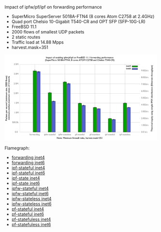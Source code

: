 Impact of ipfw/pf/ipf on forwarding performance
  - SuperMicro SuperServer 5018A-FTN4 (8 cores Atom C2758 at 2.4GHz)
  - Quad port Chelsio 10-Gigabit T540-CR and OPT SFP (SFP-10G-LR)
  - FreeBSD 11.1
  - 2000 flows of smallest UDP packets
  - 2 static routes
  - Traffic load at 14.88 Mpps
  - harvest.mask=351

![Impact of ipfw/pf/ipf on forwarding performance on FreeBSD 11.1](graph.png)

Flamegraph:
   - [forwarding inet4](bench.forwarding.inet4.1.pmc.svg)
   - [forwarding inet6](bench.forwarding.inet6.1.pmc.svg)
   - [ipf-stateful inet4](bench.ipf-stateful.inet4.1.pmc.svg)
   - [ipf-stateful inet6](bench.ipf-stateful.inet6.1.pmc.svg)
   - [ipf-state inet4](bench.ipf-stateless.inet4.1.pmc.svg)
   - [ipf-state inet6](bench.ipf-stateless.inet6.1.pmc.svg)
   - [ipfw-stateful inet4](bench.ipfw-stateful.inet4.1.pmc.svg)
   - [ipfw-stateful inet6](bench.ipfw-stateful.inet6.1.pmc.svg)
   - [ipfw-stateless inet4](bench.ipfw-stateless.inet4.1.pmc.svg)
   - [ipfw-stateless inet6](bench.ipfw-stateless.inet6.1.pmc.svg)
   - [pf-stateful inet4](bench.pf-stateful.inet4.1.pmc.svg)
   - [pf-stateful inet6](bench.pf-stateful.inet6.1.pmc.svg)
   - [pf-statefuless inet4](bench.pf-stateless.inet4.1.pmc.svg)
   - [pf-statefuless inet6](bench.pf-stateless.inet6.1.pmc.svg)

